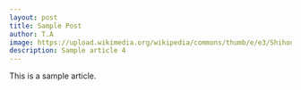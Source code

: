 ```yaml
---
layout: post
title: Sample Post
author: T.A
image: https://upload.wikimedia.org/wikipedia/commons/thumb/e/e3/Shihonage.jpg/640px-Shihonage.jpg
description: Sample article 4
---
```

This is a sample article.
